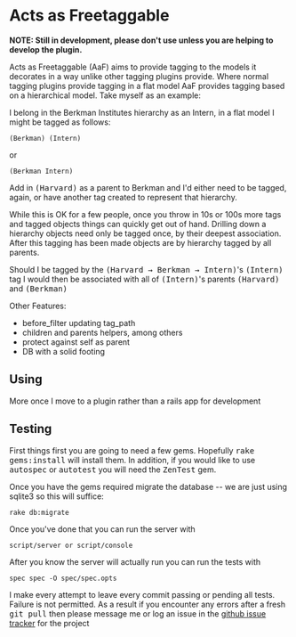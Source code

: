 Acts as Freetaggable
====================

**NOTE:
Still in development, please don't use unless you are helping to develop the plugin.**

Acts as Freetaggable (AaF) aims to provide tagging to the models it decorates in a way unlike other tagging plugins provide. Where normal tagging plugins provide tagging in a flat model AaF provides tagging based on a hierarchical model. Take myself as an example:

I belong in the Berkman Institutes hierarchy as an Intern, in a flat model I might be tagged as follows:

    (Berkman) (Intern)

or

    (Berkman Intern)

Add in <tt>(Harvard)</tt> as a parent to Berkman and I'd either need to be tagged, again, or have another tag created to represent that hierarchy.

While this is OK for a few people, once you throw in 10s or 100s more tags and tagged objects things can quickly get out of hand. Drilling down a hierarchy objects need only be tagged once, by their deepest association. After this tagging has been made objects are by hierarchy tagged by all parents.

Should I be tagged by the <tt>(Harvard &rarr; Berkman &rarr; Intern)</tt>'s <tt>(Intern)</tt>
tag I would then be associated with all of <tt>(Intern)</tt>'s parents <tt>(Harvard)</tt> and <tt>(Berkman)</tt>


Other Features:

* before\_filter updating tag\_path
* children and parents helpers, among others
* protect against self as parent
* DB with a solid footing




Using
-----
More once I move to a plugin rather than a rails app for development

Testing
-------
First things first you are going to need a few gems. Hopefully <tt>rake gems:install</tt> will install them. In addition, if you would like to use <tt>autospec</tt> or <tt>autotest</tt> you will need the <tt>ZenTest</tt> gem.

Once you have the gems required migrate the database -- we are just using sqlite3 so this will suffice:

    rake db:migrate

Once you've done that you can run the server with

    script/server or script/console

After you know the server will actually run you can run the tests with 

    spec spec -O spec/spec.opts

I make every attempt to leave every commit passing or pending all tests. Failure is not permitted. As a result if you encounter any errors after a fresh <tt>git pull</tt> then please message me or log an issue in the [github issue tracker](http://github.com/rkneufeld/acts_as_freetaggable/issues "Acts as Freetaggable - Issue Tracker") for the project
